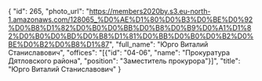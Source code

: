{
    "id": 265,
    "photo_url": "https://members2020by.s3.eu-north-1.amazonaws.com/128065_%D0%AE%D1%80%D0%B3%D0%BE%D0%92%D0%B8%D1%82%D0%B0%D0%BB%D0%B8%D0%B9%D0%A1%D1%82%D0%B0%D0%BD%D0%B8%D1%81%D0%BB%D0%B0%D0%B2%D0%BE%D0%B2%D0%B8%D1%87",
    "full_name": "Юрго Виталий Станиславович",
    "offices": "[{\"id\": \"04-06\", \"name\": \"Прокуратура Дятловского района\", \"position\": \"Заместитель прокурора\"}]",
    "title": "Юрго Виталий Станиславович"
}